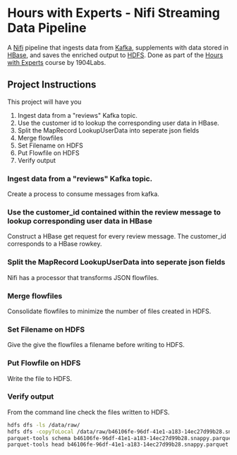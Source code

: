 # Hours with Experts - Nifi Streaming Data Pipeline

A [Nifi](https://nifi.apache.org/) pipeline that ingests data
from [Kafka](https://kafka.apache.org/), supplements with data stored in [HBase](https://hbase.apache.org/book.html),
and saves the enriched output to [HDFS](https://hadoop.apache.org/docs/r1.2.1/hdfs_design.html). Done as part of
the [Hours with Experts](https://1904labs.com/our-culture/community/hours-with-experts/) course by 1904Labs.

## Project Instructions

This project will have you

1. Ingest data from a "reviews" Kafka topic.
2. Use the customer id to lookup the corresponding user data in HBase.
3. Split the MapRecord LookupUserData into seperate json fields
4. Merge flowfiles
5. Set Filename on HDFS
6. Put Flowfile on HDFS
7. Verify output

### Ingest data from a "reviews" Kafka topic.

Create a process to consume messages from kafka.

### Use the customer_id contained within the review message to lookup corresponding user data in HBase

Construct a HBase get request for every review message. The customer_id corresponds to a HBase rowkey.

### Split the MapRecord LookupUserData into seperate json fields

Nifi has a processor that transforms JSON flowfiles.

### Merge flowfiles

Consolidate flowfiles to minimize the number of files created in HDFS.

### Set Filename on HDFS

Give the give the flowfiles a filename before writing to HDFS.

### Put Flowfile on HDFS

Write the file to HDFS.

### Verify output

From the command line check the files written to HDFS.

```bash
hdfs dfs -ls /data/raw/
hdfs dfs -copyToLocal /data/raw/b46106fe-96df-41e1-a183-14ec27d99b28.snappy.parquet .
parquet-tools schema b46106fe-96df-41e1-a183-14ec27d99b28.snappy.parquet
parquet-tools head b46106fe-96df-41e1-a183-14ec27d99b28.snappy.parquet
```
